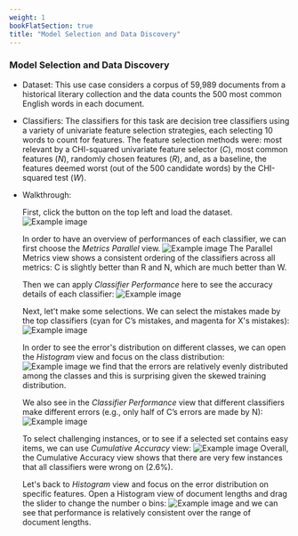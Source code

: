 ```yaml
---
weight: 1
bookFlatSection: true
title: "Model Selection and Data Discovery"
---
```


 ### **Model Selection and Data Discovery**

- Dataset: This use case considers a corpus of 59,989 documents from a historical literary collection and the data counts the 500 most common English words in each document. 

- Classifiers: The classifiers for this task are decision tree classifiers using a variety of univariate feature selection strategies, each selecting 10 words to count for features. The feature selection methods were: most relevant by a CHI-squared univariate feature selector (*C*), most common features (*N*), randomly chosen features (*R*), and, as a baseline, the features deemed worst (out of the 500 candidate words) by the CHI-squared test (*W*).

- Walkthrough:

  First, click the button on the top left and load the dataset.
    ![Example image](../../../image/tcp-1.png)

  In order to have an overview of performances of each classifier, we can first choose the *Metrics Parallel* view. 
  ![Example image](../../../image/tcp-2.png)
  The Parallel Metrics view shows a consistent ordering of the classifiers across all metrics: C is slightly better than R and N, which are much better than W.

  Then we can apply *Classifier Performance* here to see the accuracy details of each classifier:
  ![Example image](../../../image/tcp-3.png)

  Next, let't make some selections. We can select the mistakes made by the top classifiers (cyan for C’s mistakes, and magenta for X's mistakes): 
  ![Example image](../../../image/tcp-4.png)

  In order to see the error's distribution on different classes, we can open the *Histogram* view and focus on the class distribution:
  ![Example image](../../../image/tcp-5.png)
  we find that the errors are relatively evenly distributed among the classes and this is surprising given the skewed training distribution. 
  
  We also see in the *Classifier Performance* view that different classifiers make different errors (e.g., only half of C’s errors are made by N):
  ![Example image](../../../image/tcp-6.png)

  To select challenging instances, or to see if a selected set contains easy items, we can use *Cumulative Accuracy* view: 
  ![Example image](../../../image/tcp-8.png)
  Overall, the Cumulative Accuracy view shows that there are very few instances that all classifiers were wrong on (2.6%).
  
  Let's back to *Histogram* view and focus on the error distribution on specific features. Open a Histogram view of document lengths and drag the slider to change the number o bins:
  ![Example image](../../../image/tcp-9.png)
   and we can see that performance is relatively consistent over the range of document lengths.